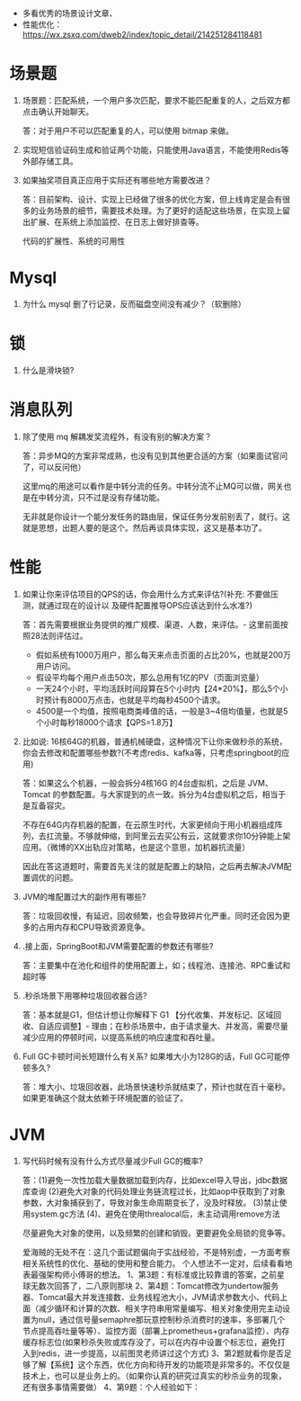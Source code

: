 

- 多看优秀的场景设计文章、
- 性能优化：https://wx.zsxq.com/dweb2/index/topic_detail/214251284118481



# 场景题

1. 场景题：匹配系统，一个用户多次匹配，要求不能匹配重复的人，之后双方都点击确认开始聊天。

   答：对于用户不可以匹配重复的人，可以使用 bitmap 来做。

2. 实现短信验证码生成和验证两个功能，只能使用Java语言，不能使用Redis等外部存储工具。

3. 如果抽奖项目真正应用于实际还有哪些地方需要改进？


   答：目前架构、设计、实现上已经做了很多的优化方案，但上线肯定是会有很多的业务场景的细节，需要技术处理。为了更好的适配这些场景，在实现上留出扩展、在系统上添加监控、在日志上做好排查等。

   代码的扩展性、系统的可用性


# Mysql

1. 为什么 mysql 删了行记录，反而磁盘空间没有减少？（软删除）





# 锁

1. 什么是滑块锁?





# 消息队列

1. 除了使用 mq 解耦发奖流程外，有没有别的解决方案？


   答：异步MQ的方案非常成熟，也没有见到其他更合适的方案（如果面试官问了，可以反问他）

   这里mq的用途可以看作是中转分流的任务。中转分流不止MQ可以做，网关也是在中转分流，只不过是没有存储功能。

   无非就是你设计一个能分发任务的路由层，保证任务分发前别丢了，就行。这就是思想，出题人要的是这个。然后再谈具体实现，这又是基本功了。






# 性能

1. 如果让你来评估项目的QPS的话，你会用什么方式来评估?(补充: 不要做压测，就通过现在的设计以
   及硬件配置推导OPS应该达到什么水准?)

   答：首先需要根据业务提供的推广规模、渠道、人数，来评估。- 这里前面按照28法则评估过。

   - 假如系统有1000万用户，那么每天来点击页面的占比20%，也就是200万用户访问。
   - 假设平均每个用户点击50次，那么总用有1亿的PV（页面浏览量）
   - 一天24个小时，平均活跃时间段算在5个小时内【24*20%】，那么5个小时预计有8000万点击，也就是平均每秒4500个请求。
   - 4500是一个均值，按照电商类峰值的话，一般是3~4倍均值量，也就是5个小时每秒18000个请求【QPS=1.8万】

2. 比如说: 16核64G的机器，普通机械硬盘，这种情况下让你来做秒杀的系统，你会去修改和配置哪些参数?(不考虑redis、kafka等，只考虑springboot的应用)

   答：如果这么个机器，一般会拆分4核16G 的4台虚拟机，之后是 JVM、Tomcat 的参数配置。与大家提到的点一致。拆分为4台虚拟机之后，相当于是互备容灾。

   不存在64G内存机器的配置，在云原生时代，大家更倾向于用小机器组成阵列，去扛流量。不够就伸缩，到阿里云去买公有云，这就要求你10分钟能上架应用。（微博的XX出轨应对策略，也是这个意思，加机器抗流量）

   因此在答这道题时，需要首先关注的就是配置上的缺陷，之后再去解决JVM配置调优的问题。

3. JVM的堆配置过大的副作用有哪些?

   答：垃圾回收慢，有延迟，回收频繁，也会导致碎片化严重。同时还会因为更多的占用内存和CPU导致资源竞争。

4. .接上面，SpringBoot和JVM需要配置的参数还有哪些?

   答：主要集中在池化和组件的使用配置上，如；线程池、连接池、RPC重试和超时等

5. .秒杀场景下用哪种垃圾回收器合适?

   答：基本就是G1，但估计想让你解释下 G1 【分代收集、并发标记、区域回收、自适应调整】- 理由；在秒杀场景中，由于请求量大、并发高，需要尽量减少应用的停顿时间，以提高系统的响应速度和吞吐量。



6. Full GC卡顿时间长短跟什么有关系? 如果堆大小为128G的话，Full GC可能停顿多久?

   答：堆大小、垃圾回收器，此场景快速秒杀就结束了，预计也就在百十毫秒。如果更准确这个就太依赖于环境配置的验证了。






# JVM

1. 写代码时候有没有什么方式尽量减少Full GC的概率?

   答：(1)避免一次性加载大量数据加载到内存，比如excel导入导出，jdbc数据库查询
   (2)避免大对象的代码处理业务链流程过长，比如aop中获取到了对象参数，大对象捕获到了，导致对象生命周期变长了，没及时释放。
   (3)禁止使用system.gc方法
   (4)、避免在使用threalocal后，未主动调用remove方法

   尽量避免大对象的使用，以及频繁的创建和销毁。更要避免全局锁的竞争等。

   爱海贼的无处不在：这几个面试题偏向于实战经验，不是特别虚，一方面考察相关系统性的优化、基础的使用和整合能力。
   个人想法不一定对，后续看看地表最强架构师小傅哥的想法。
   1、第3题：有标准或比较靠谱的答案，之前星球无数次回答了，二八原则那块
   2、第4题：Tomcat修改为undertow服务器、Tomcat最大并发连接数、业务线程池大小，JVM请求参数大小、代码上面（减少循环和计算的次数、相关字符串用常量编写、相关对象使用完主动设置为null，通过信号量semaphre那玩意控制秒杀消费时的速率，多部署几个节点提高吞吐量等等）、监控方面（部署上prometheus+grafana监控）、内存缓存标志位(如果秒杀失败或库存没了，可以在内存中设置个标志位，避免打入到redis，进一步提高，以前图灵老师讲过这个方式)
   3、第2题就看你是否足够了解【系统】这个东西，优化方向和待开发的功能项是非常多的。不仅仅是技术上，也可以是业务上的。（如果你认真的研究过真实的秒杀业务的现象，还有很多事情需要做）
   4、第9题：个人经验如下：
   ​